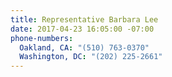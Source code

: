 ```yaml
---
title: Representative Barbara Lee
date: 2017-04-23 16:05:00 -07:00
phone-numbers:
  Oakland, CA: "(510) 763-0370"
  Washington, DC: "(202) 225-2661"
---
```


